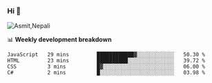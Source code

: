 ### Hi 👋

![Asmit,Nepali](https://media.giphy.com/media/L8K62iTDkzGX6/giphy.gif)
<!--
**asmit99nepali/asmit99nepali** is a ✨ _special_ ✨ repository because its `README.md` (this file) appears on your GitHub profile.

Here are some ideas to get you started:

- 🔭 I’m currently working on ...
- 🌱 I’m currently learning ...
- 👯 I’m looking to collaborate on ...
- 🤔 I’m looking for help with ...
- 💬 Ask me about ...
- 📫 How to reach me: ...
- 😄 Pronouns: ...
- ⚡ Fun fact: ...
-->


📊 **Weekly development breakdown**
<!--START_SECTION:waka-->

```text
JavaScript   29 mins         ████████████▓░░░░░░░░░░░░   50.30 %
HTML         23 mins         ██████████░░░░░░░░░░░░░░░   39.72 %
CSS          3 mins          █▓░░░░░░░░░░░░░░░░░░░░░░░   06.00 %
C#           2 mins          █░░░░░░░░░░░░░░░░░░░░░░░░   03.98 %
```

<!--END_SECTION:waka-->

